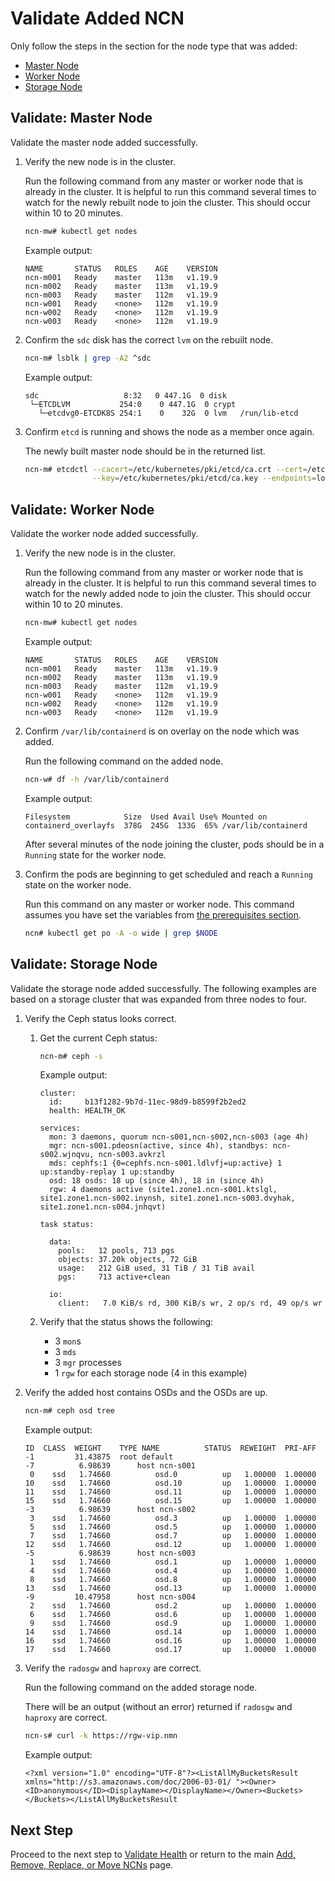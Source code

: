 # Validate Added NCN

Only follow the steps in the section for the node type that was added:

  - [Master Node](#validate-master-node)
  - [Worker Node](#validate-worker-node)
  - [Storage Node](#validate-storage-node)

<a name="validate-master-node"></a>
## Validate: Master Node

Validate the master node added successfully.

1. Verify the new node is in the cluster.

    Run the following command from any master or worker node that is already in the cluster. It is helpful to run this command several times to watch for the newly rebuilt node to join the cluster. This should occur within 10 to 20 minutes.

    ```bash
    ncn-mw# kubectl get nodes
    ```

    Example output:

    ```screen
    NAME       STATUS   ROLES    AGE    VERSION
    ncn-m001   Ready    master   113m   v1.19.9
    ncn-m002   Ready    master   113m   v1.19.9
    ncn-m003   Ready    master   112m   v1.19.9
    ncn-w001   Ready    <none>   112m   v1.19.9
    ncn-w002   Ready    <none>   112m   v1.19.9
    ncn-w003   Ready    <none>   112m   v1.19.9
    ```

1. Confirm the `sdc` disk has the correct `lvm` on the rebuilt node.

    ```bash
    ncn-m# lsblk | grep -A2 ^sdc
    ```

    Example output:

    ```screen
    sdc                   8:32   0 447.1G  0 disk
     └─ETCDLVM           254:0    0 447.1G  0 crypt
       └─etcdvg0-ETCDK8S 254:1    0    32G  0 lvm   /run/lib-etcd
    ```

1. Confirm `etcd` is running and shows the node as a member once again.

    The newly built master node should be in the returned list.

    ```bash
    ncn-m# etcdctl --cacert=/etc/kubernetes/pki/etcd/ca.crt --cert=/etc/kubernetes/pki/etcd/ca.crt \
                   --key=/etc/kubernetes/pki/etcd/ca.key --endpoints=localhost:2379 member list
    ```

<a name="validate-worker-node"></a>
## Validate: Worker Node

Validate the worker node added successfully.

1. Verify the new node is in the cluster.

    Run the following command from any master or worker node that is already in the cluster. It is helpful to run this command several times to watch for the newly added node to join the cluster. This should occur within 10 to 20 minutes.

    ```bash
    ncn-mw# kubectl get nodes
    ```

    Example output:

    ```screen
    NAME       STATUS   ROLES    AGE    VERSION
    ncn-m001   Ready    master   113m   v1.19.9
    ncn-m002   Ready    master   113m   v1.19.9
    ncn-m003   Ready    master   112m   v1.19.9
    ncn-w001   Ready    <none>   112m   v1.19.9
    ncn-w002   Ready    <none>   112m   v1.19.9
    ncn-w003   Ready    <none>   112m   v1.19.9
    ```

1. Confirm `/var/lib/containerd` is on overlay on the node which was added.

    Run the following command on the added node.

    ```bash
    ncn-w# df -h /var/lib/containerd
    ```

    Example output:

    ```screen
    Filesystem            Size  Used Avail Use% Mounted on
    containerd_overlayfs  378G  245G  133G  65% /var/lib/containerd
    ```

    After several minutes of the node joining the cluster, pods should be in a `Running` state for the worker node.

1. Confirm the pods are beginning to get scheduled and reach a `Running` state on the worker node.

    Run this command on any master or worker node. This command assumes you have set the variables from [the prerequisites section](../Add_Remove_Replace_NCNs.md#add-ncn-prerequisites).

    ```bash
    ncn# kubectl get po -A -o wide | grep $NODE
    ```

<a name="validate-storage-node"></a>
## Validate: Storage Node

Validate the storage node added successfully. The following examples are based on a storage cluster that was expanded from three nodes to four.

1. Verify the Ceph status looks correct.
    1. Get the current Ceph status:

        ```bash
        ncn-m# ceph -s
        ```

        Example output:

        ```screen
        cluster:
          id:     b13f1282-9b7d-11ec-98d9-b8599f2b2ed2
          health: HEALTH_OK

        services:
          mon: 3 daemons, quorum ncn-s001,ncn-s002,ncn-s003 (age 4h)
          mgr: ncn-s001.pdeosn(active, since 4h), standbys: ncn-s002.wjnqvu, ncn-s003.avkrzl
          mds: cephfs:1 {0=cephfs.ncn-s001.ldlvfj=up:active} 1 up:standby-replay 1 up:standby
          osd: 18 osds: 18 up (since 4h), 18 in (since 4h)
          rgw: 4 daemons active (site1.zone1.ncn-s001.ktslgl, site1.zone1.ncn-s002.inynsh, site1.zone1.ncn-s003.dvyhak, site1.zone1.ncn-s004.jnhqvt)

        task status:

          data:
            pools:   12 pools, 713 pgs
            objects: 37.20k objects, 72 GiB
            usage:   212 GiB used, 31 TiB / 31 TiB avail
            pgs:     713 active+clean

          io:
            client:   7.0 KiB/s rd, 300 KiB/s wr, 2 op/s rd, 49 op/s wr
          ```

    1. Verify that the status shows the following:
        * 3 `mon`s
        * 3 `mds`
        * 3 `mgr` processes
        * 1 `rgw` for each storage node (4 in this example)

1. Verify the added host contains OSDs and the OSDs are up.

    ```bash
    ncn-m# ceph osd tree
    ```

    Example output:

    ```screen
    ID  CLASS  WEIGHT    TYPE NAME          STATUS  REWEIGHT  PRI-AFF
    -1         31.43875  root default
    -7          6.98639      host ncn-s001
     0    ssd   1.74660          osd.0          up   1.00000  1.00000
    10    ssd   1.74660          osd.10         up   1.00000  1.00000
    11    ssd   1.74660          osd.11         up   1.00000  1.00000
    15    ssd   1.74660          osd.15         up   1.00000  1.00000
    -3          6.98639      host ncn-s002
     3    ssd   1.74660          osd.3          up   1.00000  1.00000
     5    ssd   1.74660          osd.5          up   1.00000  1.00000
     7    ssd   1.74660          osd.7          up   1.00000  1.00000
    12    ssd   1.74660          osd.12         up   1.00000  1.00000
    -5          6.98639      host ncn-s003
     1    ssd   1.74660          osd.1          up   1.00000  1.00000
     4    ssd   1.74660          osd.4          up   1.00000  1.00000
     8    ssd   1.74660          osd.8          up   1.00000  1.00000
    13    ssd   1.74660          osd.13         up   1.00000  1.00000
    -9         10.47958      host ncn-s004
     2    ssd   1.74660          osd.2          up   1.00000  1.00000
     6    ssd   1.74660          osd.6          up   1.00000  1.00000
     9    ssd   1.74660          osd.9          up   1.00000  1.00000
    14    ssd   1.74660          osd.14         up   1.00000  1.00000
    16    ssd   1.74660          osd.16         up   1.00000  1.00000
    17    ssd   1.74660          osd.17         up   1.00000  1.00000
    ```

1. Verify the `radosgw` and `haproxy` are correct.

    Run the following command on the added storage node.

    There will be an output \(without an error\) returned if `radosgw` and `haproxy` are correct.

    ```bash
    ncn-s# curl -k https://rgw-vip.nmn
    ```

    Example output:

    ```screen
    <?xml version="1.0" encoding="UTF-8"?><ListAllMyBucketsResult xmlns="http://s3.amazonaws.com/doc/2006-03-01/ "><Owner><ID>anonymous</ID><DisplayName></DisplayName></Owner><Buckets></Buckets></ListAllMyBucketsResult
    ```

## Next Step

Proceed to the next step to [Validate Health](Validate_Health.md) or return to the main [Add, Remove, Replace, or Move NCNs](../Add_Remove_Replace_NCNs.md) page.
